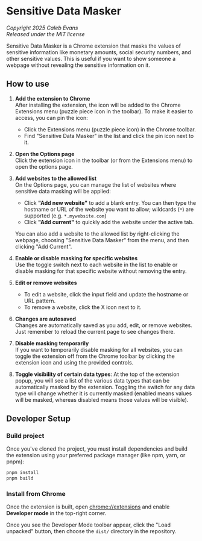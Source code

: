 # Sensitive Data Masker

_Copyright 2025 Caleb Evans_  
_Released under the MIT license_

Sensitive Data Masker is a Chrome extension that masks the values of sensitive
information like monetary amounts, social security numbers, and other sensitive
values. This is useful if you want to show someone a webpage without revealing
the sensitive information on it.

## How to use

1. **Add the extension to Chrome**  
   After installing the extension, the icon will be added to the Chrome
   Extensions menu (puzzle piece icon in the toolbar). To make it easier to
   access, you can pin the icon:

   - Click the Extensions menu (puzzle piece icon) in the Chrome toolbar.
   - Find "Sensitive Data Masker" in the list and click the pin icon next to it.

2. **Open the Options page**  
   Click the extension icon in the toolbar (or from the Extensions menu) to open
   the options page.

3. **Add websites to the allowed list**  
   On the Options page, you can manage the list of websites where sensitive data
   masking will be applied:

   - Click **"Add new website"** to add a blank entry. You can then type the
     hostname or URL of the website you want to allow; wildcards (`*`) are
     supported (e.g. `*.mywebsite.com`)
   - Click **"Add current"** to quickly add the website under the active tab.

   You can also add a website to the allowed list by right-clicking the webpage,
   choosing "Sensitive Data Masker" from the menu, and then clicking "Add
   Current".

4. **Enable or disable masking for specific websites**  
   Use the toggle switch next to each website in the list to enable or disable
   masking for that specific website without removing the entry.

5. **Edit or remove websites**

   - To edit a website, click the input field and update the hostname or URL
     pattern.
   - To remove a website, click the X icon next to it.

6. **Changes are autosaved**  
   Changes are automatically saved as you add, edit, or remove websites. Just remember to reload the current page to see changes there.

7. **Disable masking temporarily**  
   If you want to temporarily disable masking for all websites, you can toggle
   the extension off from the Chrome toolbar by clicking the extension icon and
   using the provided controls.

8. **Toggle visibility of certain data types**: At the top of the extension
   popup, you will see a list of the various data types that can be
   automatically masked by the extension. Toggling the switch for any data type
   will change whether it is currently masked (enabled means values will be
   masked, whereas disabled means those values will be visible).

## Developer Setup

### Build project

Once you've cloned the project, you must install dependencies and build the
extension using your preferred package manager (like npm, yarn, or pnpm):

```sh
pnpm install
pnpm build
```

### Install from Chrome

Once the extension is built, open [chrome://extensions](chrome://extensions) and
enable **Developer mode** in the top-right corner.

Once you see the Developer Mode toolbar appear, click the "Load unpacked"
button, then choose the `dist/` directory in the repository.
